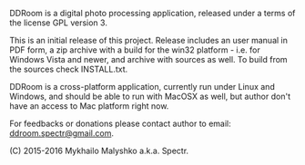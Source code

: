 DDRoom is a digital photo processing application, released under a terms of the license GPL version 3.

This is an initial release of this project. Release includes an user manual in PDF form, a zip archive with a build for the win32 platform - i.e. for Windows Vista and newer, and archive with sources as well. To build from the sources check INSTALL.txt.

DDRoom is a cross-platform application, currently run under Linux and Windows, and should be able to run with MacOSX as well, but author don't have an access to Mac platform right now.

For feedbacks or donations please contact author to email: ddroom.spectr@gmail.com.

(C) 2015-2016 Mykhailo Malyshko a.k.a. Spectr.
